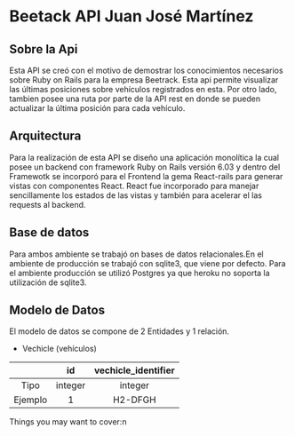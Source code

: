 # Beetack API Juan José Martínez

Sobre la Api 
------------------
Esta API se creó con el motivo de demostrar los conocimientos necesarios sobre Ruby on Rails para la empresa Beetrack. Esta api permite visualizar las últimas posiciones sobre vehículos registrados en esta. Por otro lado, tambien posee una ruta por parte de la API rest en donde se pueden actualizar la última posición para cada vehículo. 

Arquitectura
------------
Para la realización de esta API se diseño una aplicación monolítica la cual posee un backend con framework Ruby on Rails versión 6.03 y dentro del Framewotk se incorporó para el Frontend la gema React-rails para generar vistas con componentes React. React fue incorporado para manejar sencillamente los estados de las vistas y también para acelerar el las requests al backend. 

Base de datos
--
Para ambos ambiente se trabajó on bases de datos relacionales.En el ambiente de producción se trabajó con sqlite3, que viene por defecto. Para el ambiente producción se utilizó Postgres ya que heroku no soporta la utilización de sqlite3. 

Modelo de Datos
----
El modelo de datos se compone de 2 Entidades y 1 relación. 
- Vechicle (vehículos) 

|  | id | vechicle_identifier |
| :-------: | :-------: | :------: |
| Tipo | integer| integer | 
| Ejemplo | 1| H2-DFGH |






Things you may want to cover:n 
